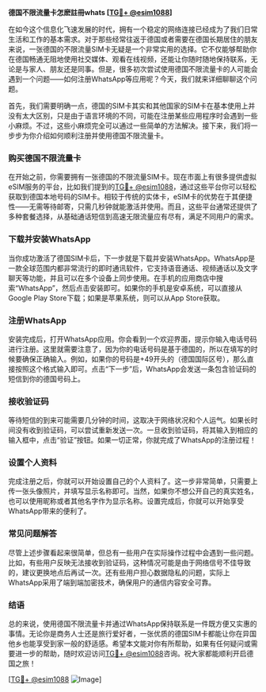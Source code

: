 **德国不限流量卡怎麽註冊whats [[TG💪+ @esim1088](https://t.me/s/esim1088)]**

在如今这个信息化飞速发展的时代，拥有一个稳定的网络连接已经成为了我们日常生活和工作的基本需求。对于那些经常往返于德国或者需要在德国长期居住的朋友来说，一张德国的不限流量SIM卡无疑是一个非常实用的选择。它不仅能够帮助你在德国畅通无阻地使用社交媒体、观看在线视频，还能让你随时随地保持联系，无论是与家人、朋友还是同事。但是，很多初次尝试使用德国不限流量卡的人可能会遇到一个问题——如何注册WhatsApp等应用呢？今天，我们就来详细聊聊这个问题。

首先，我们需要明确一点，德国的SIM卡其实和其他国家的SIM卡在基本使用上并没有太大区别，只是由于语言环境的不同，可能在注册某些应用程序时会遇到一些小麻烦。不过，这些小麻烦完全可以通过一些简单的方法解决。接下来，我们将一步步为你介绍如何顺利注册并使用德国不限流量卡。

### **购买德国不限流量卡**

在开始之前，你需要拥有一张德国的不限流量SIM卡。现在市面上有很多提供虚拟eSIM服务的平台，比如我们提到的[TG💪+ @esim1088](https://t.me/s/esim1088)，通过这些平台你可以轻松获取到德国本地号码的SIM卡。相较于传统的实体卡，eSIM卡的优势在于其便捷性——无需等待邮寄，只需几秒钟就能激活并使用。而且，这些平台通常还提供了多种套餐选择，从基础通话短信到高速无限流量应有尽有，满足不同用户的需求。

### **下载并安装WhatsApp**

当你成功激活了德国SIM卡后，下一步就是下载并安装WhatsApp。WhatsApp是一款全球范围内都非常流行的即时通讯软件，它支持语音通话、视频通话以及文字聊天等功能，并且可以在多个设备上同步使用。在手机的应用商店中搜索“WhatsApp”，然后点击安装即可。如果你的手机是安卓系统，可以直接从Google Play Store下载；如果是苹果系统，则可以从App Store获取。

### **注册WhatsApp**

安装完成后，打开WhatsApp应用。你会看到一个欢迎界面，提示你输入电话号码进行注册。这里就需要注意了，因为你的电话号码是基于德国的，所以在填写的时候要确保正确输入。例如，如果你的号码是+49开头的（德国国际区号），那么直接按照这个格式输入即可。点击“下一步”后，WhatsApp会发送一条包含验证码的短信到你的德国号码上。

### **接收验证码**

等待短信的到来可能需要几分钟的时间，这取决于网络状况和个人运气。如果长时间没有收到验证码，可以尝试重新发送一次。一旦收到验证码，将其输入到相应的输入框中，点击“验证”按钮。如果一切正常，你就完成了WhatsApp的注册过程！

### **设置个人资料**

完成注册之后，你就可以开始设置自己的个人资料了。这一步非常简单，只需要上传一张头像照片，并填写显示名称即可。当然，如果你不想公开自己的真实姓名，也可以使用昵称或者其他名字作为显示名称。设置完成后，你就可以开始享受WhatsApp带来的便利了。

### **常见问题解答**

尽管上述步骤看起来很简单，但总有一些用户在实际操作过程中会遇到一些问题。比如，有些用户反映无法接收到验证码，这种情况可能是由于网络信号不佳导致的，建议更换地点后再试一次。还有些用户担心数据隐私的问题，实际上WhatsApp采用了端到端加密技术，确保用户的通信内容安全可靠。

### **结语**

总的来说，使用德国不限流量卡并通过WhatsApp保持联系是一件既方便又实惠的事情。无论你是商务人士还是旅行爱好者，一张优质的德国SIM卡都能让你在异国他乡也能享受到家一般的舒适感。希望本文能对你有所帮助，如果有任何疑问或需要进一步的帮助，随时欢迎访问[TG💪+ @esim1088](https://t.me/s/esim1088)咨询。祝大家都能顺利开启德国之旅！

[[TG💪+ @esim1088](https://t.me/s/esim1088) ![Image](https://i.postimg.cc/4NQfJmqS/Snipaste-2025-05-13-00-14-12.png)]